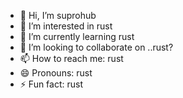 - 👋 Hi, I’m suprohub
- 👀 I’m interested in rust
- 🌱 I’m currently learning rust
- 💞️ I’m looking to collaborate on ..rust?
- 📫 How to reach me: rust
- 😄 Pronouns: rust
- ⚡ Fun fact: rust

<!---
suprohub/suprohub is a ✨ special ✨ repository because its `README.md` (this file) appears on your GitHub profile.
You can click the Preview link to take a look at your changes.
--->
